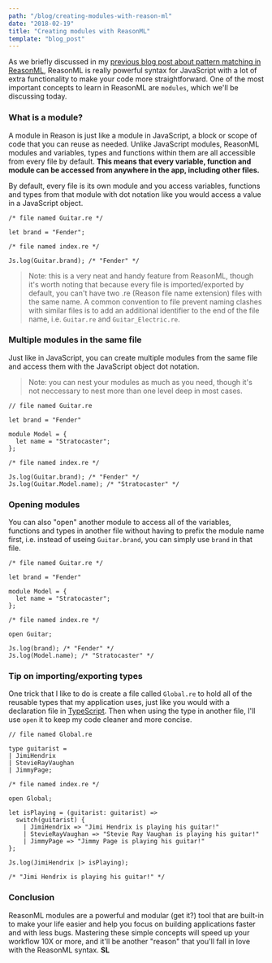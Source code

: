 ```yaml
---
path: "/blog/creating-modules-with-reason-ml"
date: "2018-02-19"
title: "Creating modules with ReasonML"
template: "blog_post"
---
```


As we briefly discussed in my [previous blog post about pattern matching in ReasonML](/blog/pattern-matching-with-reason-ml), ReasonML is really powerful syntax for JavaScript with a lot of extra functionality to make your code more straightforward. One of the most important concepts to learn in ReasonML are ```modules```, which we'll be discussing today.

### What is a module?
A module in Reason is just like a module in JavaScript, a block or scope of code that you can reuse as needed. Unlike JavaScript modules, ReasonML modules and variables, types and functions within them are all accessible from every file by default. **This means that every variable, function and module can be accessed from anywhere in the app, including other files.**

By default, every file is its own module and you access variables, functions and types from that module with dot notation like you would access a value in a JavaScript object.

```reason
/* file named Guitar.re */

let brand = "Fender";
```

```reason
/* file named index.re */

Js.log(Guitar.brand); /* "Fender" */
```

> Note: this is a very neat and handy feature from ReasonML, though it's worth noting that because every file is imported/exported by default, you can't have two .re (Reason file name extension) files with the same name. A common convention to file prevent naming clashes with similar files is to add an additional identifier to the end of the file name, i.e. ```Guitar.re``` and ```Guitar_Electric.re```. 

### Multiple modules in the same file
Just like in JavaScript, you can create multiple modules from the same file and access them with the JavaScript object dot notation.

> Note: you can nest your modules as much as you need, though it's not neccessary to nest more than one level deep in most cases. 

```reason
// file named Guitar.re

let brand = "Fender"

module Model = {
  let name = "Stratocaster";
};
```

```reason
/* file named index.re */

Js.log(Guitar.brand); /* "Fender" */
Js.log(Guitar.Model.name); /* "Stratocaster" */
```

### Opening modules
You can also "open" another module to access all of the variables, functions and types in another file without having to prefix the module name first, i.e. instead of useing ```Guitar.brand```, you can simply use ```brand``` in that file. 

```reason
/* file named Guitar.re */

let brand = "Fender"

module Model = {
  let name = "Stratocaster";
};
```

```reason
/* file named index.re */

open Guitar;

Js.log(brand); /* "Fender" */
Js.log(Model.name); /* "Stratocaster" */
```

### Tip on importing/exporting types
One trick that I like to do is create a file called ```Global.re``` to hold all of the reusable types that my application uses, just like you would with a declaration file in [TypeScript](http://www.typescriptlang.org/). Then when using the type in another file, I'll use ```open``` it to keep my code cleaner and more concise. 

```reason
// file named Global.re

type guitarist = 
| JimiHendrix
| StevieRayVaughan
| JimmyPage;
```

```reason
/* file named index.re */

open Global;

let isPlaying = (guitarist: guitarist) =>
  switch(guitarist) {
    | JimiHendrix => "Jimi Hendrix is playing his guitar!"
    | StevieRayVaughan => "Stevie Ray Vaughan is playing his guitar!"
    | JimmyPage => "Jimmy Page is playing his guitar!"
};

Js.log(JimiHendrix |> isPlaying);

/* "Jimi Hendrix is playing his guitar!" */
```

### Conclusion 
ReasonML modules are a powerful and modular (get it?) tool that are built-in to make your life easier and help you focus on building applications faster and with less bugs. Mastering these simple concepts will speed up your workflow 10X or more, and it'll be another "reason" that you'll fall in love with the ReasonML syntax. **SL**